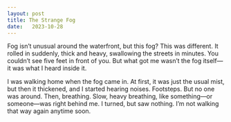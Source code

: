 ```yaml
---
layout: post
title: The Strange Fog
date:   2023-10-28
---
```


Fog isn’t unusual around the waterfront, but this fog? This was different. It rolled in suddenly, thick and heavy, swallowing the streets in minutes. You couldn’t see five feet in front of you. But what got me wasn’t the fog itself—it was what I heard inside it. 

I was walking home when the fog came in. At first, it was just the usual mist, but then it thickened, and I started hearing noises. Footsteps. But no one was around. Then, breathing. Slow, heavy breathing, like something—or someone—was right behind me. I turned, but saw nothing. I’m not walking that way again anytime soon.
